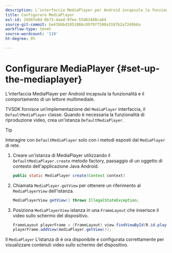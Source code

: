 ```yaml
---
description: L’interfaccia MediaPlayer per Android incapsula la funzionalità e il comportamento di un lettore multimediale.
title: Configurare MediaPlayer
exl-id: 2698fe8d-0b73-4aad-9fee-55d034d8ca64
source-git-commit: be43bbbd1051886c8979ff590a3197b2a7249b6a
workflow-type: tm+mt
source-wordcount: '119'
ht-degree: 0%

---
```


# Configurare MediaPlayer {#set-up-the-mediaplayer}

L’interfaccia MediaPlayer per Android incapsula la funzionalità e il comportamento di un lettore multimediale.

TVSDK fornisce un’implementazione del `MediaPlayer` interfaccia, il `DefaultMediaPlayer` classe. Quando è necessaria la funzionalità di riproduzione video, crea un&#39;istanza `DefaultMediaPlayer`.

>[!TIP]
>
>Interagire con `DefaultMediaPlayer` solo con i metodi esposti dal `MediaPlayer` di rete.

1. Creare un&#39;istanza di MediaPlayer utilizzando il `DefaultMediaPlayer.create` metodo factory, passaggio di un oggetto di contesto dell&#39;applicazione Java Android.

   ```java
   public static MediaPlayer create(Context context) 
   ```

1. Chiamata `MediaPlayer.getView` per ottenere un riferimento al `MediaPlayerView` dell&#39;istanza.

   ```java
   MediaPlayerView getView() throws IllegalStateException; 
   ```

1. Posiziona `MediaPlayerView` istanza in una `FrameLayout` che inserisce il video sullo schermo del dispositivo.

   ```java
   FrameLayout playerFrame = (FrameLayout) view.findViewById(R.id.playerFrame); 
   playerFrame.addView(mediaPlayer.getView()); 
   ```

Il `MediaPlayer` L’istanza di è ora disponibile e configurata correttamente per visualizzare contenuti video sullo schermo del dispositivo.

